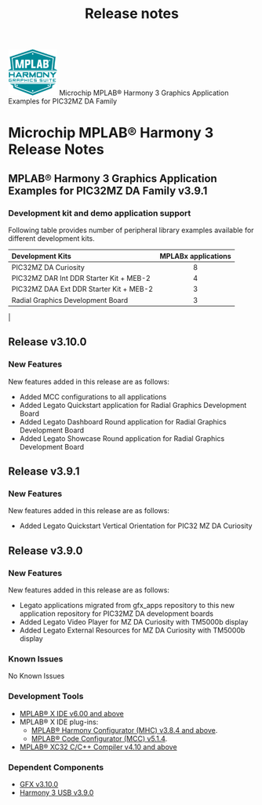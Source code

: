﻿---
title: Release notes
nav_order: 99
---

![MPLAB® Harmony Graphics Suite](./docs/images/mhgs.png) Microchip MPLAB® Harmony 3 Graphics Application Examples for PIC32MZ DA Family
# Microchip MPLAB® Harmony 3 Release Notes

## MPLAB® Harmony 3 Graphics Application Examples for PIC32MZ DA Family v3.9.1

### Development kit and demo application support

Following table provides number of peripheral library examples available for different development kits.

| Development Kits  | MPLABx applications |
|:-----------------|:-------------------:|
| PIC32MZ DA Curiosity     | 8 |
| PIC32MZ DAR Int DDR Starter Kit + MEB-2     | 4 |
| PIC32MZ DAA Ext DDR Starter Kit + MEB-2     | 3 |
| Radial Graphics Development Board           | 3 |
|

## Release v3.10.0

### New Features

New features added in this release are as follows:

- Added MCC configurations to all applications
- Added Legato Quickstart application for Radial Graphics Development Board
- Added Legato Dashboard Round application for Radial Graphics Development Board
- Added Legato Showcase Round application for Radial Graphics Development Board

## Release v3.9.1

### New Features

New features added in this release are as follows:

- Added Legato Quickstart Vertical Orientation for PIC32 MZ DA Curiosity

## Release v3.9.0

### New Features

New features added in this release are as follows:

- Legato applications migrated from gfx_apps repository to this new application repository for PIC32MZ DA development boards
- Added Legato Video Player for MZ DA Curiosity with TM5000b display
- Added Legato External Resources for MZ DA Curiosity with TM5000b display

### Known Issues

No Known Issues

### Development Tools

- [MPLAB® X IDE v6.00 and above](https://www.microchip.com/mplab/mplab-x-ide)
- MPLAB® X IDE plug-ins:
    - [MPLAB® Harmony Configurator (MHC) v3.8.4 and above](https://github.com/Microchip-MPLAB-Harmony/mplabx-plugin).
    - [MPLAB® Code Configurator (MCC) v5.1.4](https://github.com/Microchip-MPLAB-Harmony/mplabx-plugin).
- [MPLAB® XC32 C/C++ Compiler v4.10 and above](https://www.microchip.com/mplab/compilers)

### Dependent Components

* [GFX v3.10.0](https://github.com/Microchip-MPLAB-Harmony/gfx/releases/tag/v3.10.0)
* [Harmony 3 USB v3.9.0](https://github.com/Microchip-MPLAB-Harmony/usb/releases/tag/v3.9.0)
